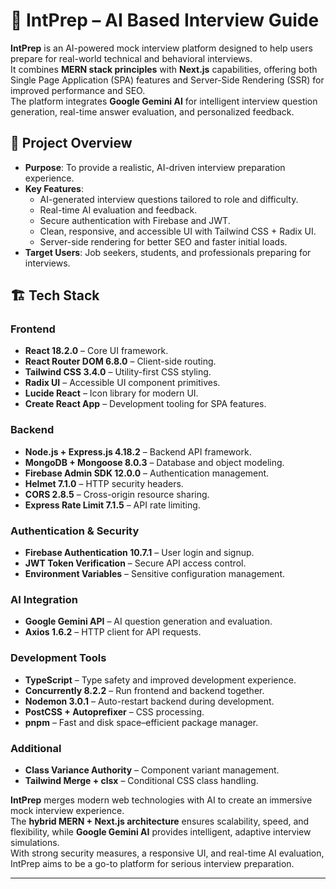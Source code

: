 # 🧠 IntPrep – AI Based Interview Guide

**IntPrep** is an AI-powered mock interview platform designed to help users prepare for real-world technical and behavioral interviews.  
It combines **MERN stack principles** with **Next.js** capabilities, offering both Single Page Application (SPA) features and Server-Side Rendering (SSR) for improved performance and SEO.  
The platform integrates **Google Gemini AI** for intelligent interview question generation, real-time answer evaluation, and personalized feedback.

## 📖 Project Overview
- **Purpose**: To provide a realistic, AI-driven interview preparation experience.
- **Key Features**:
  - AI-generated interview questions tailored to role and difficulty.
  - Real-time AI evaluation and feedback.
  - Secure authentication with Firebase and JWT.
  - Clean, responsive, and accessible UI with Tailwind CSS + Radix UI.
  - Server-side rendering for better SEO and faster initial loads.
- **Target Users**: Job seekers, students, and professionals preparing for interviews.

## 🏗 Tech Stack
### **Frontend**
- **React 18.2.0** – Core UI framework.
- **React Router DOM 6.8.0** – Client-side routing.
- **Tailwind CSS 3.4.0** – Utility-first CSS styling.
- **Radix UI** – Accessible UI component primitives.
- **Lucide React** – Icon library for modern UI.
- **Create React App** – Development tooling for SPA features.

### **Backend**
- **Node.js + Express.js 4.18.2** – Backend API framework.
- **MongoDB + Mongoose 8.0.3** – Database and object modeling.
- **Firebase Admin SDK 12.0.0** – Authentication management.
- **Helmet 7.1.0** – HTTP security headers.
- **CORS 2.8.5** – Cross-origin resource sharing.
- **Express Rate Limit 7.1.5** – API rate limiting.

### **Authentication & Security**
- **Firebase Authentication 10.7.1** – User login and signup.
- **JWT Token Verification** – Secure API access control.
- **Environment Variables** – Sensitive configuration management.

### **AI Integration**
- **Google Gemini API** – AI question generation and evaluation.
- **Axios 1.6.2** – HTTP client for API requests.

### **Development Tools**
- **TypeScript** – Type safety and improved development experience.
- **Concurrently 8.2.2** – Run frontend and backend together.
- **Nodemon 3.0.1** – Auto-restart backend during development.
- **PostCSS + Autoprefixer** – CSS processing.
- **pnpm** – Fast and disk space–efficient package manager.

### **Additional**
- **Class Variance Authority** – Component variant management.
- **Tailwind Merge + clsx** – Conditional CSS class handling.

**IntPrep** merges modern web technologies with AI to create an immersive mock interview experience.  
The **hybrid MERN + Next.js architecture** ensures scalability, speed, and flexibility, while **Google Gemini AI** provides intelligent, adaptive interview simulations.  
With strong security measures, a responsive UI, and real-time AI evaluation, IntPrep aims to be a go-to platform for serious interview preparation.

---
